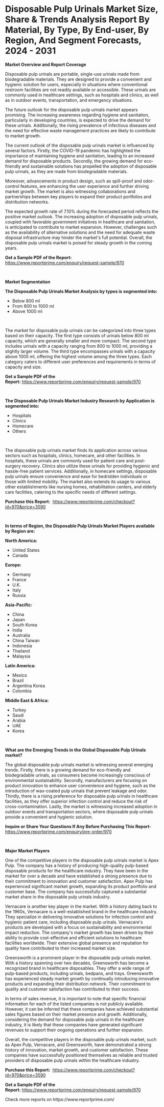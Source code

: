 <p><h1>Disposable Pulp Urinals Market Size, Share & Trends Analysis Report By Material, By Type, By End-user, By Region, And Segment Forecasts, 2024 - 2031</h1></p><p><strong>Market Overview and Report Coverage</strong></p>
<p><p>Disposable pulp urinals are portable, single-use urinals made from biodegradable materials. They are designed to provide a convenient and hygienic solution for users, especially in situations where conventional restroom facilities are not readily available or accessible. These urinals are commonly used in healthcare settings, such as hospitals and clinics, as well as in outdoor events, transportation, and emergency situations.</p><p>The future outlook for the disposable pulp urinals market appears promising. The increasing awareness regarding hygiene and sanitation, particularly in developing countries, is expected to drive the demand for these urinals. Additionally, the rising prevalence of infectious diseases and the need for effective waste management practices are likely to contribute to market growth.</p><p>The current outlook of the disposable pulp urinals market is influenced by several factors. Firstly, the COVID-19 pandemic has highlighted the importance of maintaining hygiene and sanitation, leading to an increased demand for disposable products. Secondly, the growing demand for eco-friendly and sustainable solutions has propelled the adoption of disposable pulp urinals, as they are made from biodegradable materials.</p><p>Moreover, advancements in product design, such as spill-proof and odor-control features, are enhancing the user experience and further driving market growth. The market is also witnessing collaborations and partnerships between key players to expand their product portfolios and distribution networks.</p><p>The expected growth rate of 7.10% during the forecasted period reflects the positive market outlook. The increasing adoption of disposable pulp urinals, coupled with favorable government initiatives in healthcare and sanitation, is anticipated to contribute to market expansion. However, challenges such as the availability of alternative solutions and the need for adequate waste disposal infrastructure may hinder the market's full potential. Overall, the disposable pulp urinals market is poised for steady growth in the coming years.</p></p>
<p><strong>Get a Sample PDF of the Report:</strong> <a href="https://www.reportprime.com/enquiry/request-sample/970">https://www.reportprime.com/enquiry/request-sample/970</a></p>
<p>&nbsp;</p>
<p><strong>Market Segmentation</strong></p>
<p><strong>The Disposable Pulp Urinals Market Analysis by types is segmented into:</strong></p>
<p><ul><li>Below 800 ml</li><li>From 800 to 1000 ml</li><li>Above 1000 ml</li></ul></p>
<p>&nbsp;</p>
<p><p>The market for disposable pulp urinals can be categorized into three types based on their capacity. The first type consists of urinals below 800 ml capacity, which are generally smaller and more compact. The second type includes urinals with a capacity ranging from 800 to 1000 ml, providing a slightly larger volume. The third type encompasses urinals with a capacity above 1000 ml, offering the highest volume among the three types. Each category caters to different user preferences and requirements in terms of capacity and size.</p></p>
<p><strong>Get a Sample PDF of the Report:</strong>&nbsp;<a href="https://www.reportprime.com/enquiry/request-sample/970">https://www.reportprime.com/enquiry/request-sample/970</a></p>
<p>&nbsp;</p>
<p><strong>The Disposable Pulp Urinals Market Industry Research by Application is segmented into:</strong></p>
<p><ul><li>Hospitals</li><li>Clinics</li><li>Homecare</li><li>Others</li></ul></p>
<p>&nbsp;</p>
<p><p>The disposable pulp urinals market finds its application across various sectors such as hospitals, clinics, homecare, and other facilities. In hospitals, these urinals are commonly used for patient care and post-surgery recovery. Clinics also utilize these urinals for providing hygienic and hassle-free patient services. Additionally, in homecare settings, disposable pulp urinals ensure convenience and ease for bedridden individuals or those with limited mobility. The market also extends its usage to various other establishments like nursing homes, rehabilitation centers, and elderly care facilities, catering to the specific needs of different settings.</p></p>
<p><strong>Purchase this Report:</strong>&nbsp; <a href="https://www.reportprime.com/checkout?id=970&price=3590">https://www.reportprime.com/checkout?id=970&price=3590</a></p>
<p>&nbsp;</p>
<p><strong>In terms of Region, the Disposable Pulp Urinals Market Players available by Region are:</strong></p>
<p>
    <p> <strong> North America: </strong>
        <ul>
            <li>United States</li>
            <li>Canada</li>
        </ul>
        </p> 
    <p> <strong> Europe: </strong>
        <ul>
            <li>Germany</li>
            <li>France</li>
            <li>U.K.</li>
            <li>Italy</li>
            <li>Russia</li>
        </ul>
        </p> 
    <p> <strong> Asia-Pacific: </strong>
        <ul>
            <li>China</li>
            <li>Japan</li>
            <li>South Korea</li>
            <li>India</li>
            <li>Australia</li>
            <li>China Taiwan</li>
            <li>Indonesia</li>
            <li>Thailand</li>
            <li>Malaysia</li>
        </ul>
        </p> 
    <p> <strong> Latin America: </strong>
        <ul>
            <li>Mexico</li>
            <li>Brazil</li>
            <li>Argentina Korea</li>
            <li>Colombia</li>
        </ul>
        </p> 
    <p> <strong> Middle East & Africa: </strong>
        <ul>
            <li>Turkey</li>
            <li>Saudi</li>
            <li>Arabia</li>
            <li>UAE</li>
            <li>Korea</li>
        </ul>
    </p>
    </p>
<p>&nbsp;</p>
<p><strong>What are the Emerging Trends in the Global Disposable Pulp Urinals market?</strong></p>
<p><p>The global disposable pulp urinals market is witnessing several emerging trends. Firstly, there is a growing demand for eco-friendly and biodegradable urinals, as consumers become increasingly conscious of environmental sustainability. Secondly, manufacturers are focusing on product innovation to enhance user convenience and hygiene, such as the introduction of wax-coated pulp urinals that prevent leakage and odor. Thirdly, there is a rising preference for disposable pulp urinals in healthcare facilities, as they offer superior infection control and reduce the risk of cross-contamination. Lastly, the market is witnessing increased adoption in outdoor events and transportation sectors, where disposable pulp urinals provide a convenient and hygienic solution.</p></p>
<p><strong>Inquire or Share Your Questions If Any Before Purchasing This Report</strong>- <a href="https://www.reportprime.com/enquiry/pre-order/970">https://www.reportprime.com/enquiry/pre-order/970</a></p>
<p>&nbsp;</p>
<p><strong>Major Market Players</strong></p>
<p><p>One of the competitive players in the disposable pulp urinals market is Apex Pulp. The company has a history of producing high-quality pulp-based disposable products for the healthcare industry. They have been in the market for over a decade and have established a strong presence due to their commitment to innovation and customer satisfaction. Apex Pulp has experienced significant market growth, expanding its product portfolio and customer base. The company has successfully captured a substantial market share in the disposable pulp urinals industry.</p><p>Vernacare is another key player in the market. With a history dating back to the 1960s, Vernacare is a well-established brand in the healthcare industry. They specialize in delivering innovative solutions for infection control and hygienic patient care, including disposable pulp urinals. Vernacare's products are developed with a focus on sustainability and environmental impact reduction. The company's market growth has been driven by their ability to provide cost-effective and efficient solutions to healthcare facilities worldwide. Their extensive global presence and reputation for quality have contributed to their increased market size.</p><p>Greensworth is a prominent player in the disposable pulp urinals market. With a history spanning over two decades, Greensworth has become a recognized brand in healthcare disposables. They offer a wide range of pulp-based products, including urinals, bedpans, and trays. Greensworth has experienced steady market growth by continually introducing innovative products and expanding their distribution network. Their commitment to quality and customer satisfaction has contributed to their success.</p><p>In terms of sales revenue, it is important to note that specific financial information for each of the listed companies is not publicly available. However, it can be inferred that these companies have achieved substantial sales figures based on their market presence and growth. Additionally, considering the demand for disposable pulp urinals in the healthcare industry, it is likely that these companies have generated significant revenues to support their ongoing operations and further expansion.</p><p>Overall, the competitive players in the disposable pulp urinals market, such as Apex Pulp, Vernacare, and Greensworth, have demonstrated a strong history of innovation, market growth, and customer satisfaction. These companies have successfully positioned themselves as reliable and trusted providers of disposable pulp urinals within the healthcare industry.</p></p>
<p><strong>Purchase this Report:</strong>&nbsp;&nbsp;<a href="https://www.reportprime.com/checkout?id=970&price=3590">https://www.reportprime.com/checkout?id=970&price=3590</a></p>
<p></p>
<p><strong>Get a Sample PDF of the Report:</strong>&nbsp;<a href="https://www.reportprime.com/enquiry/request-sample/970">https://www.reportprime.com/enquiry/request-sample/970</a></p>
<p>Check more reports on https://www.reportprime.com/</p>